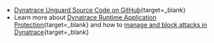 * [Dynatrace Unguard Source Code on GitHub](https://github.com/dynatrace-oss/unguard){target=_blank}
* Learn more about [Dynatrace Runtime Application Protection](https://docs.dynatrace.com/docs/secure/application-security/application-protection){target=_blank} and how to [manage and block attacks in Dynatrace](https://docs.dynatrace.com/docs/secure/application-security/application-protection/manage-attacks){target=_blank}
